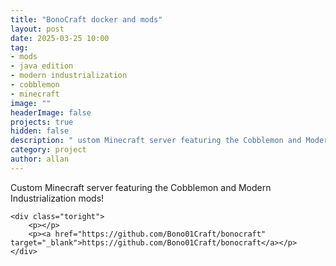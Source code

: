 ```yaml
---
title: "BonoCraft docker and mods"
layout: post
date: 2025-03-25 10:00
tag: 
- mods
- java edition
- modern industrialization
- cobblemon
- minecraft
image: ""
headerImage: false
projects: true
hidden: false 
description: " ustom Minecraft server featuring the Cobblemon and Modern Industrialization mods!"
category: project
author: allan
---
```



<div class="side-by-side">
    <div class="toleft">
        <figcaption class="caption"> Custom Minecraft server featuring the Cobblemon and Modern Industrialization mods!</figcaption>
    </div>

    <div class="toright">
        <p></p>
        <p><a href="https://github.com/Bono01Craft/bonocraft" target="_blank">https://github.com/Bono01Craft/bonocraft</a></p>
    </div>
</div>

